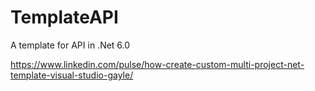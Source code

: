 # TemplateAPI
A template for API in .Net 6.0

https://www.linkedin.com/pulse/how-create-custom-multi-project-net-template-visual-studio-gayle/
